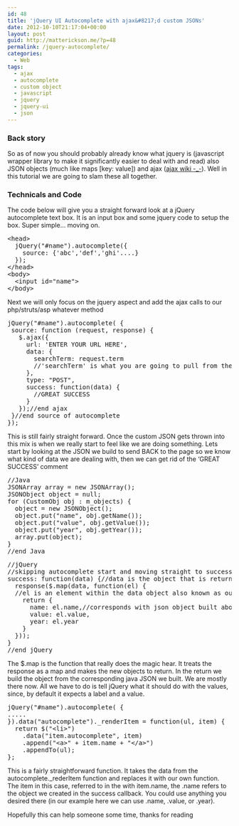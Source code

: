 ```yaml
---
id: 48
title: 'jQuery UI Autocomplete with ajax&#8217;d custom JSONs'
date: 2012-10-10T21:17:04+00:00
layout: post
guid: http://matterickson.me/?p=48
permalink: /jquery-autocomplete/
categories:
  - Web
tags:
  - ajax
  - autocomplete
  - custom object
  - javascript
  - jquery
  - jquery-ui
  - json
---
```

### Back story

So as of now you should probably already know what jquery is (javascript wrapper library to make it significantly easier to deal with and read) also JSON objects (much like maps [key: value]) and ajax (<a href="http://en.wikipedia.org/wiki/Ajax_(programming)" rel="external">ajax wiki -_-</a>). Well in this tutorial we are going to slam these all together.

### Technicals and Code

The code below will give you a straight forward look at a jQuery autocomplete text box. It is an input box and some jquery code to setup the box. Super simple&#8230; moving on.

<pre class="brush: jscript; title: ; notranslate" title="">&lt;head&gt;
  jQuery("#name").autocomplete({
    source: {'abc','def','ghi'....}
  });
&lt;/head&gt;
&lt;body&gt;
  &lt;input id="name"&gt;
&lt;/body&gt;
</pre>

Next we will only focus on the jquery aspect and add the ajax calls to our php/struts/asp whatever method

<pre class="brush: jscript; title: ; notranslate" title="">jQuery("#name").autocomplete( {
 source: function (request, response) {
   $.ajax({
     url: 'ENTER YOUR URL HERE',
     data: {
       searchTerm: request.term
       //'searchTerm' is what you are going to pull from the request
     },
     type: "POST",
     success: function(data) {
       //GREAT SUCCESS
     }
   });//end ajax
 }//end source of autocomplete
});
</pre>

This is still fairly straight forward. Once the custom JSON gets thrown into this mix is when we really start to feel like we are doing something. Lets start by looking at the JSON we build to send BACK to the page so we know what kind of data we are dealing with, then we can get rid of the &#8216;GREAT SUCCESS&#8217; comment

<pre class="brush: java; title: ; notranslate" title="">//Java
JSONArray array = new JSONArray();
JSONObject object = null;
for (CustomObj obj : m_objects) {
  object = new JSONObject();
  object.put("name", obj.getName());
  object.put("value", obj.getValue());
  object.put("year", obj.getYear());
  array.put(object);
}
//end Java
</pre>

<pre class="brush: jscript; title: ; notranslate" title="">//jQuery
//skipping autocomplete start and moving straight to success callback
success: function(data) {//data is the object that is returned
  response($.map(data, function(el) {
  //el is an element within the data object also known as our custom json object
    return {
      name: el.name,//corresponds with json object built above
      value: el.value,
      year: el.year
    }
  }));
}
//end jQuery
</pre>

The $.map is the function that really does the magic hear. It treats the response as a map and makes the new objects to return. In the return we build the object from the corresponding java JSON we built. We are mostly there now. All we have to do is tell jQuery what it should do with the values, since, by default it expects a label and a value.

<pre class="brush: jscript; title: ; notranslate" title="">jQuery("#name").autocomplete( {
.....
}).data("autocomplete")._renderItem = function(ul, item) {
  return $("&lt;li&gt;")
    .data("item.autocomplete", item)
    .append("&lt;a&gt;" + item.name + "&lt;/a&gt;")
    .appendTo(ul);
};
</pre>

This is a fairly straightforward function. It takes the data from the autocomplete._rederItem function and replaces it with our own function. The item in this case, referred to in the <a> with item.name, the .name refers to the object we created in the success callback. You could use anything you desired there (in our example here we can use .name, .value, or .year).

Hopefully this can help someone some time, thanks for reading